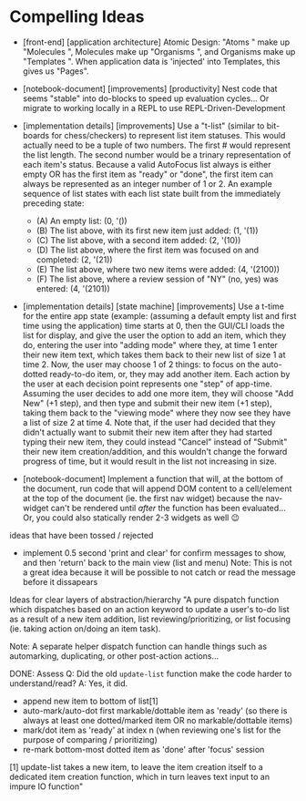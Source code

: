 # Compelling Ideas

- [front-end] [application architecture] Atomic Design:  "Atoms " make
  up  "Molecules ", Molecules make up  "Organisms ", and Organisms
  make up  "Templates ". When application data is 'injected' into
  Templates, this gives us "Pages".
  
- [notebook-document] [improvements] [productivity] Nest code that
  seems "stable" into do-blocks to speed up evaluation cycles... Or
  migrate to working locally in a REPL to use REPL-Driven-Development
  
- [implementation details] [improvements] Use a "t-list" (similar to
  bit-boards for chess/checkers) to represent list item statuses. This
  would actually need to be a tuple of two numbers. The first # would
  represent the list length. The second number would be a trinary
  representation of each item's status. Because a valid AutoFocus list
  always is either empty OR has the first item as "ready" or "done",
  the first item can always be represented as an integer number of 1
  or 2. An example sequence of list states with each list state built
  from the immediately preceding state:
  - (A) An empty list: (0, '())
  - (B) The list above, with its first new item just added: (1, '(1))
  - (C) The list above, with a second item added: (2, '(10))
  - (D) The list above, where the first item was focused on and
  completed: (2, '(21))
  - (E) The list above, where two new items were added: (4, '(2100))
  - (F) The list above, where a review session of "NY" (no, yes) was
    entered: (4, '(2101))

- [implementation details] [state machine] [improvements] Use a t-time
  for the entire app state (example: (assuming a default empty list
  and first time using the application) time starts at 0, then the
  GUI/CLI loads the list for display, and give the user the option to
  add an item, which they do, entering the user into "adding mode"
  where they, at time 1 enter their new item text, which takes them
  back to their new list of size 1 at time 2. Now, the user may choose
  1 of 2 things: to focus on the auto-dotted ready-to-do item, or,
  they may add another item. Each action by the user at each decision
  point represents one "step" of app-time. Assuming the user decides
  to add one more item, they will choose "Add New" (+1 step), and then
  type and submit their new item (+1 step), taking them back to the
  "viewing mode" where they now see they have a list of size 2 at
  time 4. Note that, if the user had decided that they didn't actually
  want to submit their new item after they had started typing their
  new item, they could instead "Cancel" instead of "Submit" their new
  item creation/addition, and this wouldn't change the forward
  progress of time, but it would result in the list not increasing in
  size. 

- [notebook-document] Implement a function that will, at the bottom of the document,
  run code that will append DOM content to a cell/element at the top
  of the document (ie. the first nav widget) because the nav-widget
  can't be rendered until *after* the function has been
  evaluated... Or, you could also statically render 2-3 widgets as
  well 😉
  
 ideas that have been tossed / rejected
 
- implement 0.5 second 'print and clear' for confirm messages to show, and then 'return' back to the main view (list and menu) Note: This is not a great idea because it will be possible to not catch or read the message before it dissapears


Ideas for clear layers of abstraction/hierarchy
"A pure dispatch function which dispatches based on an action keyword
to update a user's to-do list as a result of a new item addition,
list reviewing/prioritizing, or list focusing (ie. taking action on/doing
an item task).

Note: A separate helper dispatch function can handle things such as
 automarking, duplicating, or other post-action actions... 

DONE: Assess Q: Did the old `update-list` function make the code harder
to understand/read? A: Yes, it did.

- append new item to bottom of list[1]
- auto-mark/auto-dot first markable/dottable item as 'ready' (so there is always 
  at least one dotted/marked item OR no markable/dottable items)
- mark/dot item as 'ready' at index n (when reviewing one's list for the purpose 
  of comparing / prioritizing)
- re-mark bottom-most dotted item as 'done' after 'focus' session

[1] update-list takes a new item, to leave the item creation itself to a dedicated 
   item creation function, which in turn leaves text input to an impure IO function"
